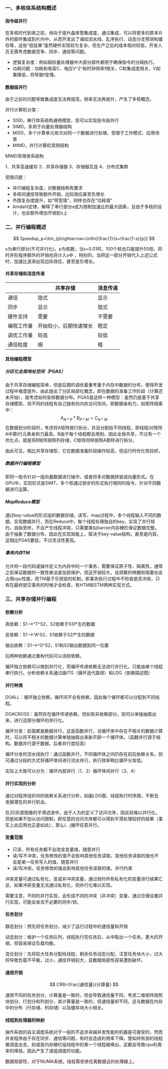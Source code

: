 ### 一、多核体系结构概述

#### 指令级并行

在多核时代到来之前，倾向于提升晶体管集成度，通过集成，可以将更多的原本片外的部件集成到片内中，从而开发出了诸如流水线、乱序执行、动态分支预测和缓存等，这些“低挂果”虽然硬件实现较为复杂，但生产之后的成本相对较低，开发人员无需考虑数据竞争、同步、通信等问题。

- 逻辑复杂度：例如超标量处理器中大部分部件都用于确保指令的分隔执行。
- 功耗问题：功耗和电容C、电压V^2^和时钟频率f相关，C和集成度相关，V如果降低，将导致f变慢。

#### 数据级并行

由于之前的问题导致集成度无法再提高，频率无法再提升，产生了多核概念。

并行计算机分类：

- SISD，串行体系结构通用模型，但可以实现指令级并行
- SIMD，多用于向量处理器结构
- MISD，多个计算单元依次对同一个数据进行处理，受限于工作模式、应用场景
- MIMD，并行计算机常用结构

MIMD常用体系结构

1、共享高速缓存	2、共享存储器	3、存储器互连	4、分布式集群

受限问题：

- 并行编程复杂度，对数据结构有要求
- 多核间通信导致额外开销，边际效应甚至负增长
- 外围复杂度提升，如“带宽墙”，同样也存在“功耗墙”
- Amdahl定律，解释了串行部分s成为限制加速比的最大因素，且由于多核的设计，也会额外增加开销到s上

### 二、并行编程概述

$$
Speedup_p=\lim_{p\rightarrow+\infin}\frac{1}{s+\frac{1-s}{p}}
$$

s为串行部分(不可并行化)，p为核数，当s=0.01时，100个核也只能提升50倍，同时并形程序额外的开销也将计入s中 ，特别的，当把这一部分开销代入上述公式时，加速比逐渐出现边际效应，甚至是负增长。

#### 共享存储和消息传递

|            | 共享存储               | 消息传递 |
| ---------- | ---------------------- | -------- |
| 通信       | 隐式                   | 显示     |
| 同步       | 显示                   | 隐式     |
| 硬件支持   | 需要                   | 不需要   |
| 编程工作量 | 开始较小，后期快速增长 | 稳定     |
| 调优工作量 | 较高                   | 较低     |
| 通信粒度   | 细                     | 粗       |

#### 其他编程模型

##### 分区化全局地址空间（PGAS）

由于共享存储编程简单，但是后期的调优着重考量于内存中数据的分布，使得开发过程中难度提升。由此提出了分区局部化概念，即在数据的准备工作阶段（计算还未开始），就考虑如何安排数据分布。PGAS是这样一种模型：虽然仍是基于共享存储模型，但不同的线程有自己独有的内存访问空间，即数据亲和力，如矩阵相乘中：
$$
A_{N*P}*B_{P*M}=C_{N*M}
$$
在数据划分阶段时，考虑将A矩阵按行拆分，并且分配给不同线程，即线程i对矩阵A中第i行元素亲和力最高，B由于每个线程都会用到，因此全局共享，不过有一个优化点，就是将B矩阵按照列存储，C矩阵同样按照A那样进行拆分。

由此可见，相比共享存储型，它在数据准备阶段操作较高，但运行时优化性较好。

##### 数据并行编程模型

即同一指令针对一组向量数据进行操作，或者将多对数据拼装成向量形式。在GPU中，实现形式是SIMT，多个核通过锁步的形式执行相同的指令，针对不同数据进行运算。

##### MapReduce模型

通过key-value的形式组织数据存储，读写，map过程中，多个线程输入不同的数据，实现数据并行，而在Reduce中，每个线程处理独自的key，实现了并行规约，自始至终，不会产生线程冲突，只需要类似barrier内存栅栏保证数据完整。由于抽象了数据分布，因此在实现效能上，取决于key-value结构，甚至是内容，这相比PGAS要低，不过灵活性更高。

##### 事务内存TM

允许将一段代码或操作定义为内存中的一个事务，需要保证原子性、隔离性，通常之前保证数据的一致性做法是加锁保护，但这开销较大，且频繁的唤醒和阻塞也会占用cpu性能，而TM基于乐观锁的机制，即事务执行过程中不检查是否冲突，只有在最终提交事务的时候才会检查，有HTM和STM两种实现方式。

### 三、共享存储并行编程

#### 依赖分析

真依赖：S1——>^T^S2，S2依赖于S1产生的数据

反依赖：S1——>^A^S2，S1依赖于S2产生的数据

输出依赖：S1——>^O^S2，S1和S2输出数据到同一位置

后两种依赖通过重构代码可以消除依赖。

循环独立依赖可以做到并行化，而循环传递依赖无法进行并行化，只能由单个线程串行执行。分析依赖关系通过画ITG（循环迭代路径）和LDG（依赖描述图）

#### 并行种类

DOALL：循环独立依赖，循环间不会有依赖，因此每个循环都可以分配到不同线程。

DOACROSS：虽然存在循环传递依赖，但如有非依赖部分，则可以单独抽取出来，进行这部分循环的并行化。

循环分发：前面都是数据并行，这是函数并行，当循环体中存在不相关的数据计算时，可以将不相关的数据计算单独抽取出来新开辟一个循环体。（函数并行源于结构，数据并行源于数据，后者并行度较高）

循环分发的流水线执行：通过函数并行，不同循环体之间仍存在前后依赖关系，则可通过分段的方式将循环体间进行流水并行，执行效率稍比循环分发低。

实际上大致可以分为：循环内部并行（1、2）循环体间并行（3、4）                                                                                                                                                                                                                                                                                                                                                                                                                                                                                                                                                                                                                                                                                                                              

#### 并行实现的分析

通过对程序组织间的依赖关系进行分析，如画LDG图、线程执行时序图，不断去发掘潜在的并行机会。

在2D灰度图像的平滑滤波中，由于人为的定义了访问次序，因此较难以并行化，但是如果不加以访问限制，即任意的访问次序都可以得到平滑处理较好的结果（事实上此应用也正是如此），那么i、j循环任意并行。

#### 变量范围

- 只读，所有任务都不会改变变量值，随意并行
- 读/写不冲突，任务修改的值不会影响其他任务读取，其他任务读取的值也不会是某一任务写入的值，随意并行
- 读/写冲突，任务修改的值会影响其他任务读取的值，并行约束

冲突变量可通过私有化，变成非冲突变量，通过规约所有私有化的变量进行结果汇总，如果冲突变量无法通过私有化，则并行化难以实现。

需要注意，不同的并行实现，会形成不同的冲突（非冲突）变量，通过合理设置并行实现，可能会省去不必要的同步/锁。

#### 任务划分

静态划分：预先将任务划分，减少了运行过程中的通信量和开销

动态划分：维护一个任务队列，线程执行完任务后，从中取出一个任务，更大的开销，但容易保证负载均衡。

混合划分：先将较大任务分配给线程，剩余任务动态分配，注意任务块大小，过大将导致负载不平衡，过小，通信开销较大，且数据局部性容易遭到破坏。

#### 通信开销

$$
CRR=\frac{通信量}{计算量}
$$

通常不同的任务划分，计算量是一致的，但会导致通信量不同，考虑二维矩阵按照块划分、行划分和列划分，其计算量是一致的，但通信量却不同，这与数据在内存中的分布（行存储、列存储）以及缓存块大小相关。

#### 线程到处理器的映射

操作系统的自主调度系统对于一般的不追求卓越并发性能的机器是可接受的，然而并发程序由于存在同步、通信等问题，有时会造成利用率下降。譬如持有锁的线程被调度出去，抑或是内存栅栏组线程中的某一个线程被唤出，这都会导致cpu利用率的降低。因此产生了成组调度的功能。

数据局部性，对于NUMA系统，线程需安排在离数据近的处理器上。